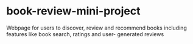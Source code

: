 # book-review-mini-project
Webpage for users to discover, review and recommend books including features like book search, ratings and user- generated reviews
